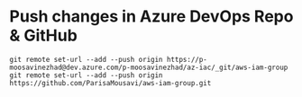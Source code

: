 # Push changes in Azure DevOps Repo & GitHub
```
git remote set-url --add --push origin https://p-moosavinezhad@dev.azure.com/p-moosavinezhad/az-iac/_git/aws-iam-group
git remote set-url --add --push origin https://github.com/ParisaMousavi/aws-iam-group.git
```

